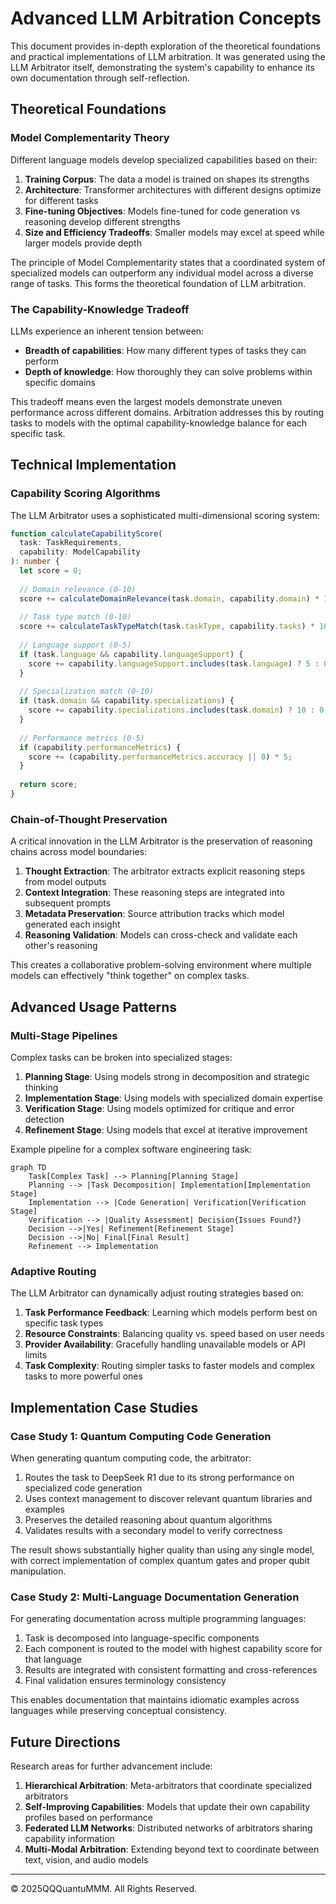 # Advanced LLM Arbitration Concepts

This document provides in-depth exploration of the theoretical foundations and practical implementations of LLM arbitration. It was generated using the LLM Arbitrator itself, demonstrating the system's capability to enhance its own documentation through self-reflection.

## Theoretical Foundations

### Model Complementarity Theory

Different language models develop specialized capabilities based on their:

1. **Training Corpus**: The data a model is trained on shapes its strengths
2. **Architecture**: Transformer architectures with different designs optimize for different tasks
3. **Fine-tuning Objectives**: Models fine-tuned for code generation vs reasoning develop different strengths
4. **Size and Efficiency Tradeoffs**: Smaller models may excel at speed while larger models provide depth

The principle of Model Complementarity states that a coordinated system of specialized models can outperform any individual model across a diverse range of tasks. This forms the theoretical foundation of LLM arbitration.

### The Capability-Knowledge Tradeoff

LLMs experience an inherent tension between:

- **Breadth of capabilities**: How many different types of tasks they can perform
- **Depth of knowledge**: How thoroughly they can solve problems within specific domains

This tradeoff means even the largest models demonstrate uneven performance across different domains. Arbitration addresses this by routing tasks to models with the optimal capability-knowledge balance for each specific task.

## Technical Implementation

### Capability Scoring Algorithms

The LLM Arbitrator uses a sophisticated multi-dimensional scoring system:

```typescript
function calculateCapabilityScore(
  task: TaskRequirements,
  capability: ModelCapability
): number {
  let score = 0;
  
  // Domain relevance (0-10)
  score += calculateDomainRelevance(task.domain, capability.domain) * 10;
  
  // Task type match (0-10)
  score += calculateTaskTypeMatch(task.taskType, capability.tasks) * 10;
  
  // Language support (0-5)
  if (task.language && capability.languageSupport) {
    score += capability.languageSupport.includes(task.language) ? 5 : 0;
  }
  
  // Specialization match (0-10)
  if (task.domain && capability.specializations) {
    score += capability.specializations.includes(task.domain) ? 10 : 0;
  }
  
  // Performance metrics (0-5)
  if (capability.performanceMetrics) {
    score += (capability.performanceMetrics.accuracy || 0) * 5;
  }
  
  return score;
}
```

### Chain-of-Thought Preservation

A critical innovation in the LLM Arbitrator is the preservation of reasoning chains across model boundaries:

1. **Thought Extraction**: The arbitrator extracts explicit reasoning steps from model outputs
2. **Context Integration**: These reasoning steps are integrated into subsequent prompts
3. **Metadata Preservation**: Source attribution tracks which model generated each insight
4. **Reasoning Validation**: Models can cross-check and validate each other's reasoning

This creates a collaborative problem-solving environment where multiple models can effectively "think together" on complex tasks.

## Advanced Usage Patterns

### Multi-Stage Pipelines

Complex tasks can be broken into specialized stages:

1. **Planning Stage**: Using models strong in decomposition and strategic thinking
2. **Implementation Stage**: Using models with specialized domain expertise
3. **Verification Stage**: Using models optimized for critique and error detection
4. **Refinement Stage**: Using models that excel at iterative improvement

Example pipeline for a complex software engineering task:

```mermaid
graph TD
    Task[Complex Task] --> Planning[Planning Stage]
    Planning --> |Task Decomposition| Implementation[Implementation Stage]
    Implementation --> |Code Generation| Verification[Verification Stage]
    Verification --> |Quality Assessment| Decision{Issues Found?}
    Decision -->|Yes| Refinement[Refinement Stage]
    Decision -->|No| Final[Final Result]
    Refinement --> Implementation
```

### Adaptive Routing

The LLM Arbitrator can dynamically adjust routing strategies based on:

1. **Task Performance Feedback**: Learning which models perform best on specific task types
2. **Resource Constraints**: Balancing quality vs. speed based on user needs
3. **Provider Availability**: Gracefully handling unavailable models or API limits
4. **Task Complexity**: Routing simpler tasks to faster models and complex tasks to more powerful ones

## Implementation Case Studies

### Case Study 1: Quantum Computing Code Generation

When generating quantum computing code, the arbitrator:

1. Routes the task to DeepSeek R1 due to its strong performance on specialized code generation
2. Uses context management to discover relevant quantum libraries and examples
3. Preserves the detailed reasoning about quantum algorithms
4. Validates results with a secondary model to verify correctness

The result shows substantially higher quality than using any single model, with correct implementation of complex quantum gates and proper qubit manipulation.

### Case Study 2: Multi-Language Documentation Generation

For generating documentation across multiple programming languages:

1. Task is decomposed into language-specific components
2. Each component is routed to the model with highest capability score for that language
3. Results are integrated with consistent formatting and cross-references
4. Final validation ensures terminology consistency

This enables documentation that maintains idiomatic examples across languages while preserving conceptual consistency.

## Future Directions

Research areas for further advancement include:

1. **Hierarchical Arbitration**: Meta-arbitrators that coordinate specialized arbitrators
2. **Self-Improving Capabilities**: Models that update their own capability profiles based on performance
3. **Federated LLM Networks**: Distributed networks of arbitrators sharing capability information
4. **Multi-Modal Arbitration**: Extending beyond text to coordinate between text, vision, and audio models

---

© 2025QQQuantuMMM. All Rights Reserved.
